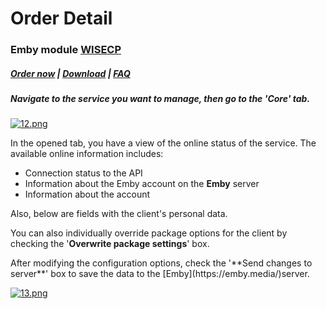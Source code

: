 # Order Detail

### Emby module **[WISECP](https://puqcloud.com/link.php?id=78)** 

##### [Order now](https://puqcloud.com/index.php?rp=/store/wisecp-module-emby) | [Download](https://download.puqcloud.com/WISECP/Product/PUQ_WISECP-Emby/) | [FAQ](https://faq.puqcloud.com/)

##### Navigate to the service you want to manage, then go to the '**Core**' tab.

[![12.png](https://doc.puq.info/uploads/images/gallery/2023-11/scaled-1680-/lOF12.png)](https://doc.puq.info/uploads/images/gallery/2023-11/lOF12.png)

In the opened tab, you have a view of the online status of the service. The available online information includes:

- Connection status to the API
- Information about the Emby account on the **Emby** server
- Information about the account

Also, below are fields with the client's personal data.  
  
You can also individually override package options for the client by checking the '**Overwrite package settings**' box.

<p class="callout success">After modifying the configuration options, check the '**Send changes to server**' box to save the data to the [Emby](https://emby.media/)server.</p>

[![13.png](https://doc.puq.info/uploads/images/gallery/2023-11/scaled-1680-/GXq13.png)](https://doc.puq.info/uploads/images/gallery/2023-11/GXq13.png)